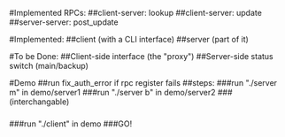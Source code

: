 #Implemented RPCs:
##client-server: lookup
##client-server: update
##server-server: post_update

#Implemented:
##client (with a CLI interface)
##server (part of it)

#To be Done:
##Client-side interface (the "proxy")
##Server-side status switch (main/backup)

#Demo 
##run fix_auth_error if rpc register fails
##steps:
###run "./server m" in demo/server1
###run "./server b" in demo/server2
###(interchangable)
###
###run "./client" in demo
###GO!
